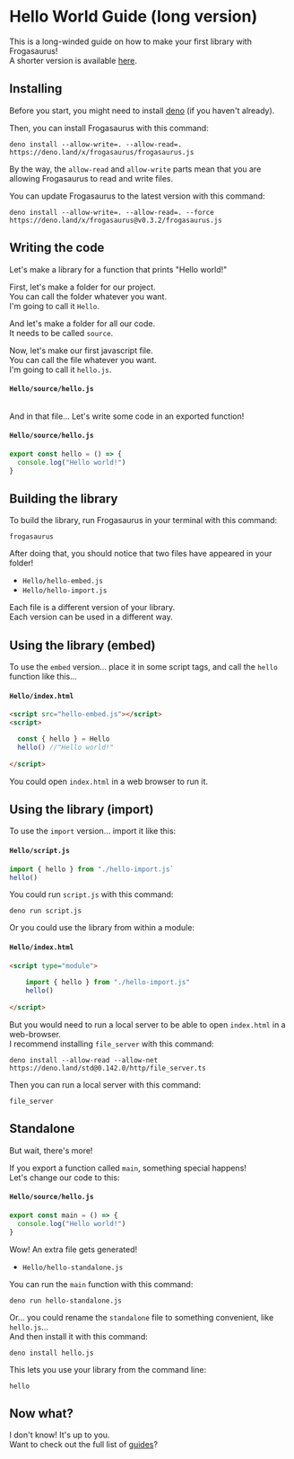 # Hello World Guide (long version)
This is a long-winded guide on how to make your first library with Frogasaurus!<br>
A shorter version is available [here](hello-world-short.md).

## Installing
Before you start, you might need to install [deno](https://deno.land) (if you haven't already).

Then, you can install Frogasaurus with this command:
```
deno install --allow-write=. --allow-read=. https://deno.land/x/frogasaurus/frogasaurus.js
```

By the way, the `allow-read` and `allow-write` parts mean that you are allowing Frogasaurus to read and write files.

You can update Frogasaurus to the latest version with this command:
```
deno install --allow-write=. --allow-read=. --force https://deno.land/x/frogasaurus@v0.3.2/frogasaurus.js
```

## Writing the code
Let's make a library for a function that prints "Hello world!"<br>

First, let's make a folder for our project.<br>
You can call the folder whatever you want.<br>
I'm going to call it `Hello`.<br>

And let's make a folder for all our code.<br>
It needs to be called `source`.<br>

Now, let's make our first javascript file.<br>
You can call the file whatever you want.<br>
I'm going to call it `hello.js`.

#### `Hello/source/hello.js`
```js
```

And in that file... Let's write some code in an exported function!
#### `Hello/source/hello.js`
```js
export const hello = () => {
  console.log("Hello world!")
}
```

## Building the library
To build the library, run Frogasaurus in your terminal with this command:
```
frogasaurus
```

After doing that, you should notice that two files have appeared in your folder!
* `Hello/hello-embed.js`
* `Hello/hello-import.js`

Each file is a different version of your library.<br>
Each version can be used in a different way.<br>

## Using the library (embed)
To use the `embed` version... place it in some script tags, and call the `hello` function like this...

#### `Hello/index.html`
```html
<script src="hello-embed.js"></script>
<script>

  const { hello } = Hello
  hello() //"Hello world!"
  
</script>
```
You could open `index.html` in a web browser to run it.

## Using the library (import)
To use the `import` version... import it like this:

#### `Hello/script.js`
```js
import { hello } from "./hello-import.js`
hello()
```

You could run `script.js` with this command:
```
deno run script.js
```

Or you could use the library from within a module:
#### `Hello/index.html`
```html
<script type="module">
	
	import { hello } from "./hello-import.js"
	hello()
	
</script>
```

But you would need to run a local server to be able to open `index.html` in a web-browser.<br>
I recommend installing `file_server` with this command:
```
deno install --allow-read --allow-net https://deno.land/std@0.142.0/http/file_server.ts
```

Then you can run a local server with this command:
```
file_server
```

## Standalone
But wait, there's more!

If you export a function called `main`, something special happens!<br>
Let's change our code to this:
#### `Hello/source/hello.js`
```js
export const main = () => {
  console.log("Hello world!")
}
```

Wow! An extra file gets generated!
* `Hello/hello-standalone.js`

You can run the `main` function with this command:<br>
```
deno run hello-standalone.js
```

Or... you could rename the `standalone` file to something convenient, like `hello.js`...<br>
And then install it with this command:
```
deno install hello.js
```

This lets you use your library from the command line:
```
hello
```

## Now what?
I don't know! It's up to you.<br>
Want to check out the full list of [guides](guides.md)?
